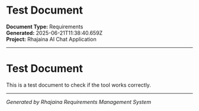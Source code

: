 # Test Document

**Document Type:** Requirements  
**Generated:** 2025-06-21T11:38:40.659Z  
**Project:** Rhajaina AI Chat Application

---

# Test Document

This is a test document to check if the tool works correctly.

---

*Generated by Rhajaina Requirements Management System*
